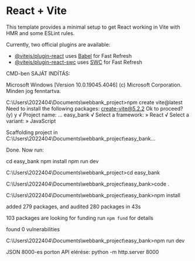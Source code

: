 # React + Vite

This template provides a minimal setup to get React working in Vite with HMR and some ESLint rules.

Currently, two official plugins are available:

- [@vitejs/plugin-react](https://github.com/vitejs/vite-plugin-react/blob/main/packages/plugin-react/README.md) uses [Babel](https://babeljs.io/) for Fast Refresh
- [@vitejs/plugin-react-swc](https://github.com/vitejs/vite-plugin-react-swc) uses [SWC](https://swc.rs/) for Fast Refresh


CMD-ben SAJÁT INDÍTÁS:

Microsoft Windows [Version 10.0.19045.4046]
(c) Microsoft Corporation. Minden jog fenntartva.

C:\Users\2022404\Documents\webbank_project>npm create vite@latest
Need to install the following packages:
create-vite@5.2.2
Ok to proceed? (y) y
√ Project name: ... easy_bank
√ Select a framework: » React
√ Select a variant: » JavaScript

Scaffolding project in C:\Users\2022404\Documents\webbank_project\easy_bank...

Done. Now run:

  cd easy_bank
  npm install
  npm run dev


C:\Users\2022404\Documents\webbank_project>cd easy_bank

C:\Users\2022404\Documents\webbank_project\easy_bank>code .

C:\Users\2022404\Documents\webbank_project\easy_bank>npm install

added 279 packages, and audited 280 packages in 43s

103 packages are looking for funding
  run `npm fund` for details

found 0 vulnerabilities

C:\Users\2022404\Documents\webbank_project\easy_bank>npm run dev



JSON 8000-es porton API elérése:
python -m http.server 8000
